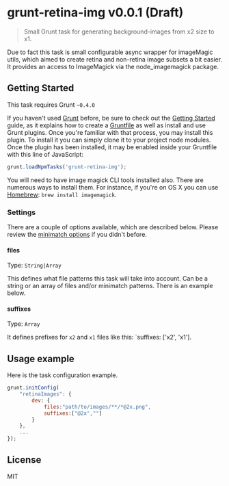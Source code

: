 # grunt-retina-img v0.0.1 (Draft)

> Small Grunt task for generating background-images from x2 size to x1.

Due to fact this task is small configurable async wrapper for imageMagic utils, which aimed to create retina and non-retina image subsets a bit easier. It provides an access to ImageMagick via the node_imagemagick package.

## Getting Started
This task requires Grunt `~0.4.0`

If you haven't used [Grunt](http://gruntjs.com/) before, be sure to check out the [Getting Started](http://gruntjs.com/getting-started) guide, as it explains how to create a [Gruntfile](http://gruntjs.com/sample-gruntfile) as well as install and use Grunt plugins. Once you're familiar with that process, you may install this plugin. To install it you can simply clone it to your project node modules. 
Once the plugin has been installed, it may be enabled inside your Gruntfile with this line of JavaScript:

```js
grunt.loadNpmTasks('grunt-retina-img');
```

You will need to have image magick CLI tools installed also. There are numerous ways to install them. For instance, if you're on OS X you can use [Homebrew](http://mxcl.github.com/homebrew/): `brew install imagemagick`.

### Settings

There are a couple of options available, which are described below. Please review the [minimatch options](https://github.com/isaacs/minimatch#options) if you didn't before.

#### files
Type: `String|Array`

This defines what file patterns this task will take into account. Can be a string or an array of files and/or minimatch patterns.
There is an example below.

#### suffixes
Type: `Array`

It defines prefixes for `x2` and `x1` files like this: `suffixes: ['x2', 'x1'].

## Usage example

Here is the task configuration example.

```javascript
grunt.initConfig(
    "retinaImages": {
        dev: {
            files:"path/to/images/**/*@2x.png",
            suffixes:["@2x",""]
        }
    },
    ...
});
```

## License

MIT
